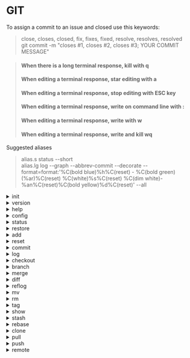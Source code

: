 # GIT

To assign a commit to an issue and closed use this keywords:
> close, closes, closed, fix, fixes, fixed, resolve, resolves, resolved  
> git commit -m "closes #1, closes #2, closes #3; YOUR COMMIT MESSAGE"

> #### When there is a long terminal response, kill with q
> #### When editing a terminal response, star editing with a
> #### When editing a terminal response, stop editing with ESC key
> #### When editing a terminal response, write on command line with :
> #### When editing a terminal response, write with w
> #### When editing a terminal response, write and kill wq

Suggested aliases
> alias.s status --short\
> alias.lg log --graph --abbrev-commit --decorate --format=format:'%C(bold blue)%h%C(reset) - %C(bold green)(%ar)%C(reset) %C(white)%s%C(reset) %C(dim white)- %an%C(reset)%C(bold yellow)%d%C(reset)' --all

<details>
  <summary>
    init
  </summary>
  
  > ## git init
  > ### Create an empty Git repository or reinitialize an existing one
</details>

<details>
  <summary>
    version
  </summary>
  
  > ## git --version/version
  > ### Display version information about Git
</details>

<details>
  <summary>
    help
  </summary>
  
  > ## git --help/help
  > ### Display help information about Git
</details>

<details>
  <summary>
    config
  </summary>
  
  > ## git config
  > ### Get and set repository or global options
  >
  > `git config -l/--list`\
  > List all variables set in config file, along with their values
  >
  > `git config --global`\
  > Write and read only from global `~/.gitconfig`
  > - init.defaultBranch \<branchname> to set the default branch when initializing a repository
  > - user.name "\<name>" to set git username
  > - user.email "\<email>" to set git email
</details>

<details>
  <summary>
    status
  </summary>
  
  > ## git status
  > ### Show the working tree status
</details>

<details>
  <summary>
    restore
  </summary>
  
  > ## git restore
  > ### Restore working tree files
</details>

<details>
  <summary>
    add
  </summary>
  
  > ## git add
  > ### Add file contents to the index
  > `. for adding all files or write specific path`
  >
  > `git add *.c`\
  > Fileglobs can be given to add all matching files
  >
  > `git add dir`\
  > Update the index to match the current state of the directory as a whole
</details>

<details>
  <summary>
    reset
  </summary>
  
  > ## git reset
  > ### Reset current HEAD to the specified state
  > `Write specific path to remove file from staged changes`
  >
  > `git reset <mode> <commit>`\
  > This form resets the current branch head to said commit\
  > \<mode>
  > - --soft: This leaves all your changed files "Changes to be committed"
  > - --mixed: Changed files are preserved but not marked for commit
  > - --hard: Any changes to tracked files in the working tree since \<commit> are discarded. Any untracked files or directories in the way of writing any tracked files are simply deleted.
  >
  > \<commit>
  > - If not specified defaults to HEAD
  > - For one commit behind use HEAD^
  > - For more than one commit behind use HEAD~\<NUMBER>
  > - Use commit hash for specific commit
  
</details>

<details>
  <summary>
    commit
  </summary>
  
  > ## git commit
  > ### Record changes to the repository
  >
  > `git commit -m/--message "msg"`\
  > Use the given msg as the commit message
  >
  > `git commit -a/-all`\
  > Automatically stage files that have been modified and deleted, but new files you have not told Git about are not affected
  >
  > `git commit -am "msg"`\
  > Combination of `-m/--message` and `-a/-all`
  >
  > `git commit --amend -m "msg"`\
  > Rewrite the most recent commit message
</details>

<details>
  <summary>
    log
  </summary>
  
  > ## git log
  > ### Show commit logs
</details>

<details>
  <summary>
    checkout
  </summary>
  
  > ## git checkout
  > ### Switch branches or restore working tree files
  >
  > `git checkout -- .`\
  > Restore all files to current tree
  >
  > `git checkout <branch>`\
  > Switch to said branch
  >
  > `git checkout -b <new-branch>`\
  > Create a new branch named \<new-branch> and switch to it
</details>

<details>
  <summary>
    branch
  </summary>
  
> ## git branch
> ### List, create, or delete branches
>
> `git branch <branchname>`\
> Create branch
>
> `git branch -m/--move <oldbranch> <newbranch>`\
> Move/rename a branch, together with its config and reflog
>
> `git branch -l/--list`\
> List branches 
>
> `git branch -d/--delete <branchname>`\
> Delete a branch
</details>

<details>
  <summary>
    merge
  </summary>
  
  > ## git merge
  > ### Join two or more development histories together
  >
  > `git merge <branch>`\
  > Incorporates changes from the named commits into the current branch.
</details>

<details>
  <summary>
    diff
  </summary>
  
  > ## git diff
  > ### Show changes between commits, commit and working tree, etc
  >
  > `git checkout --cached`\
  > To view the changes you staged for the next commit\
  > --staged is a synonym of --cached
</details>

<details>
  <summary>
    reflog
  </summary>
  
  > ## git reflog
  > ### Manage reflog information
  >
  > Reference logs, or "reflogs", record when the tips of branches and other references were updated in the local repository.
</details>

<details>
  <summary>
    mv
  </summary>
  
  > ## git mv
  > ### Move or rename a file, a directory, or a symlink
  >
  > `git mv <source> <destination>`
</details>

<details>
  <summary>
    rm
  </summary>
  
  > ## git rm
  > ### Remove files from the working tree and from the index
  >
  > `git rm <pathspec>`
</details>

<details>
  <summary>
    tag
  </summary>
  
  > ## git tag
  > ### Create, list, delete or verify a tag object signed with GPG
  >
  > `git tag <tagname>`\
  > Create the tag
  >
  > `git tag -l/--list`\
  > List tags\
  > Running "git tag" without arguments also lists all tags
  >
  > `git tag -a/--annotate <tagname>`\
  > Make an unsigned, annotated tag object
  >
  > `git tag <tagname> <commit>`\
  > The object that the new tag will refer to, usually a commit. Defaults to HEAD.
  >
  > `git tag <tagname> -m/--message <msg>`\
  > Use the given tag message
  >
  > `git tag -d/--delete <tagname>`\
  > Delete existing tags with the given names
</details>

<details>
  <summary>
    show
  </summary>
  
  > ## git show
  > ### Show various types of objects
  >
  > `git show <object>`\
  > The names of objects to show (defaults to HEAD)
</details>

<details>
  <summary>
    stash
  </summary>
  
  > ## git stash
  > ### Stash the changes in a dirty working directory away
  >
  > `git stash list`\
  > List the stash entries that you currently have
  >
  > `git stash push -m/--message "<message>" <pathspec>`\
  >  Save your local modifications to a new stash entry
  >
  > `git stash save "<message>"`\
  >  It differs from "stash push" in that it cannot take pathspec. Instead, all non-option arguments are concatenated to form the stash message
  >
  > `git stash pop`\
  > Remove a single stashed state from the stash list and apply it on top of the current working tree state
  >
  > `git stash show "<stash>"`\
  > Show the changes recorded in the stash entry as a diff between the stashed contents and the commit back when the stash entry was first created
  >
  > `git stash apply "<stash>"`\
  > Like `pop`, but do not remove the state from the stash list
  >
  > `git stash drop "<stash>"`\
  > Remove a single stash entry from the list of stash entries
  >
  > `git stash clear`\
  > Remove all the stash entries
</details>

<details>
  <summary>
    rebase
  </summary>
  
  > ## git rebase
  > ### Reapply commits on top of another base tip
  >
  > `git rebase <branch>`\
  > Reapply commits of current branch to \<branch>
  >
  > `git rebase -i <upstream>`\
  > Reapply commits from HEAD to \<upstream>
  > - If not specified defaults to HEAD
  > - For one commit behind use HEAD^ (keep adding '^' for more commits behind, recommended to use the one below)
  > - For more than one commit behind use HEAD~\<NUMBER>
  > - Use commit hash for specific commit
  >
  > The options in interactive rebase are:
  > (The commits are from top to bottom, oldest to newest respectively)
  > - r, reword: use commit, but edit the commit message
  > - e, edit: use the commit, but stop for amending
  >   - git commit --amend: for update the commit message
  >   - git rebase --continue: when you finish with your changes (you have to add and commit your new changes before continue)
  > - s, squash: use commit, but meld into previous commit (the one in the line before)
  > - s, squash: like “squash”, but discards this commit’s message
</details>

<details>
  <summary>
    clone
  </summary>
  
  > ## git clone
  > ### Clone a repository into a new directory
  >
  > `git clone <repository>`\
  > The (possibly remote) repository to clone from
</details>

<details>
  <summary>
    pull
  </summary>
  
  > ## git pull
  > ### Fetch from and integrate with another repository or a local branch
</details>

<details>
  <summary>
    push
  </summary>
  
  > ## git push
  > ### Update remote refs along with associated objects
  >
  > `git push <tag_name>`\
  > To push a single tag
  >
  > `git push --tags`\
  > To push all tags
</details>

<details>
  <summary>
    remote
  </summary>
  
  > ## git remote
  > ### Manage set of tracked repositories
  > `git remote add <name> <URL>`  
  > Add a remote named \<name> for the repository at \<URL>
  >
  > `git remote prune <name>`  
  > Deletes stale references associated with \<name>. By default, stale remote-tracking branches under \<name> are deleted, but depending on global configuration and the configuration of the remote we might even prune local tags that haven’t been pushed there
</details>
